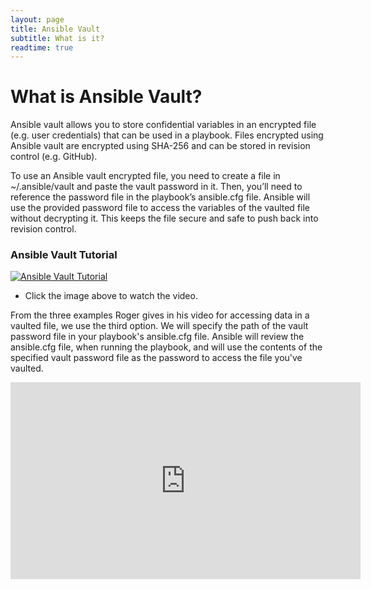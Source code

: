 ```yaml
---
layout: page
title: Ansible Vault
subtitle: What is it?
readtime: true
---
```

# What is Ansible Vault?
Ansible vault allows you to store confidential variables in an encrypted file (e.g. user credentials) that can be used in a playbook. Files encrypted using Ansible vault are encrypted using SHA-256 and can be stored in revision control (e.g. GitHub).

To use an Ansible vault encrypted file, you need to create a file in ~/.ansible/vault and paste the vault password in it. Then, you’ll need to reference the password file in the playbook’s ansible.cfg file. Ansible will use the provided password file to access the variables of the vaulted file without decrypting it. This keeps the file secure and safe to push back into revision control.

### Ansible Vault Tutorial
[![Ansible Vault Tutorial](https://i3.ytimg.com/vi/BBTadK3cAww/maxresdefault.jpg)](https://youtu.be/BBTadK3cAww)
- Click the image above to watch the video.

From the three examples Roger gives in his video for accessing data in a vaulted file, we use the third option. We will specify the path of the vault password file in your playbook's ansible.cfg file. Ansible will review the ansible.cfg file, when running the playbook, and will use the contents of the specified vault password file as the password to access the file you've vaulted.

<iframe width="560" height="315" src="https://www.youtube.com/embed/BBTadK3cAww" title="YouTube video player" frameborder="0" allow="accelerometer; autoplay; clipboard-write; encrypted-media; gyroscope; picture-in-picture; web-share" allowfullscreen></iframe>
